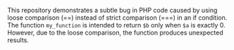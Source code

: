 This repository demonstrates a subtle bug in PHP code caused by using loose comparison (==) instead of strict comparison (===) in an if condition. The function `my_function` is intended to return `$b` only when `$a` is exactly 0. However, due to the loose comparison, the function produces unexpected results.